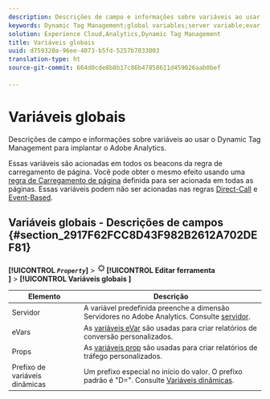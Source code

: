 ```yaml
---
description: Descrições de campo e informações sobre variáveis ao usar o Dynamic Tag Management para implantar o Adobe Analytics.
keywords: Dynamic Tag Management;global variables;server variable;evar;props;dynamic variable prefix;dynamic variable
solution: Experience Cloud,Analytics,Dynamic Tag Management
title: Variáveis globais
uuid: d759320a-96ee-4073-b5fd-5257b7033003
translation-type: ht
source-git-commit: 664d0cde8b8b17c86b47858611d459026aab0bef

---
```



# Variáveis globais

Descrições de campo e informações sobre variáveis ao usar o Dynamic Tag Management para implantar o Adobe Analytics.

Essas variáveis são acionadas em todos os beacons da regra de carregamento de página. Você pode obter o mesmo efeito usando uma [regra de Carregamento de página](/help/implement/other/dtm/c-rules/t-rules-page-conditions.md) definida para ser acionada em todas as páginas. Essas variáveis podem não ser acionadas nas regras [Direct-Call](/help/implement/other/dtm/c-rules/t-rules-direct-conditions.md) e [Event-Based](/help/implement/other/dtm/c-rules/t-rules-event-conditions.md).

## Variáveis globais - Descrições de campos {#section_2917F62FCC8D43F982B2612A702DEF81}

**[!UICONTROL *`Property`*]** > ![](assets/settings_gear.png)**[!UICONTROL  Editar ferramenta ]** > **[!UICONTROL  Variáveis globais ]**

| Elemento | Descrição |
|--- |--- |
| Servidor | A variável predefinida preenche a dimensão Servidores no Adobe Analytics. Consulte [servidor](../../../vars/page-vars/server.md). |
| eVars | As [variáveis eVar](../../../vars/page-vars/evar.md) são usadas para criar relatórios de conversão personalizados. |
| Props | As [variáveis prop](../../../vars/page-vars/prop.md) são usadas para criar relatórios de tráfego personalizados. |
| Prefixo de variáveis dinâmicas | Um prefixo especial no início do valor. O prefixo padrão é &quot;D=&quot;. Consulte [Variáveis dinâmicas](../../../vars/page-vars/dynamic-variables.md). |
